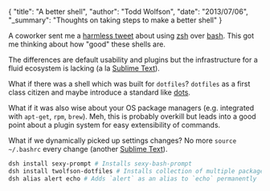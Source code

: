 {
  "title": "A better shell",
  "author": "Todd Wolfson",
  "date": "2013/07/06",
  "_summary": "Thoughts on taking steps to make a better shell"
}

A coworker sent me a [harmless tweet][kr-tweet] about using [zsh][zsh] over [bash][bash]. This got me thinking about how "good" these shells are.

[kr-tweet]: https://twitter.com/realkevinroth/status/353560677081808896
[zsh]: http://www.zsh.org/
[bash]: https://en.wikipedia.org/wiki/Bash_%28Unix_shell%29

The differences are default usability and plugins but the infrastructure for a fluid ecosystem is lacking (a la [Sublime Text][pkg-ctrl]).

[pkg-ctrl]: http://wbond.net/sublime_packages/package_control

What if there was a shell which was built for `dotfiles`? `dotfiles` as a first class citizen and maybe introduce a standard like [dots][dots].

[dots]: https://github.com/Ceasar/dots

What if it was also wise about your OS package managers (e.g. integrated with `apt-get`, `rpm`, `brew`). Meh, this is probably overkill but leads into a good point about a plugin system for easy extensibility of commands.

What if we dynamically picked up settings changes? No more `source ~/.bashrc` every change (another [Sublime Text][subl]).

[subl]: http://sublimetext.com/

```sh
dsh install sexy-prompt # Installs sexy-bash-prompt
dsh install twolfson-dotfiles # Installs collection of multiple packages (e.g. twolfson-dotfiles-dir-aliases)
dsh alias alert echo # Adds `alert` as an alias to `echo` permanently
```
